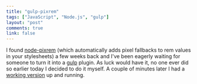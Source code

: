 ```yaml
---
title: "gulp-pixrem"
tags: ["JavaScript", "Node.js", "gulp"]
layout: "post"
comments: true
link: false
---
```


I found [node-pixrem](https://github.com/robwierzbowski/node-pixrem) (which
automatically adds pixel fallbacks to rem values in your stylesheets) a few
weeks back and I've been eagerly waiting for someone to turn it into
a [gulp](http://gulpjs.com/) plugin. As luck would have it, no one ever did so
earlier today I decided to do it myself. A couple of minutes later I had
a [working version](https://github.com/gummesson/gulp-pixrem) up and running.
